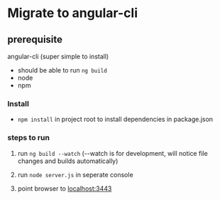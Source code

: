 # Migrate to angular-cli

## prerequisite
angular-cli (super simple to install)
- should be able to run `ng build`
- node
- npm

### Install
- `npm install` in project root to install dependencies in package.json

### steps to run
1. run `ng build --watch` (--watch is for development, will notice file changes and builds automatically)
2. run `node server.js` in seperate console

3. point browser to [localhost:3443](localhost:3443)
